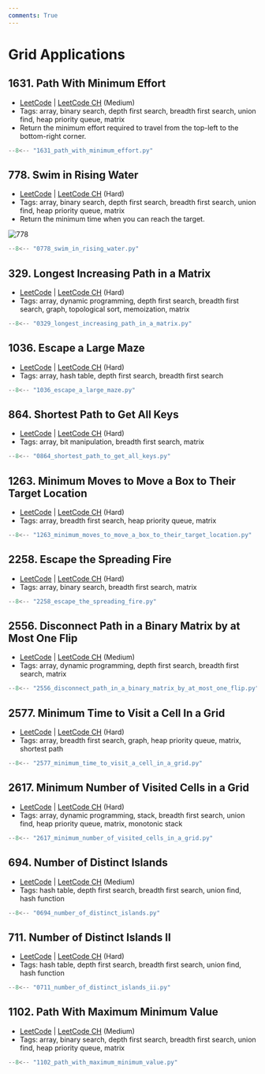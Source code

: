```yaml
---
comments: True
---
```


# Grid Applications

## 1631. Path With Minimum Effort

-   [LeetCode](https://leetcode.com/problems/path-with-minimum-effort/) | [LeetCode CH](https://leetcode.cn/problems/path-with-minimum-effort/) (Medium)
-   Tags: array, binary search, depth first search, breadth first search, union find, heap priority queue, matrix
-   Return the minimum effort required to travel from the top-left to the bottom-right corner.

```python
--8<-- "1631_path_with_minimum_effort.py"
```

## 778. Swim in Rising Water

-   [LeetCode](https://leetcode.com/problems/swim-in-rising-water/) | [LeetCode CH](https://leetcode.cn/problems/swim-in-rising-water/) (Hard)
-   Tags: array, binary search, depth first search, breadth first search, union find, heap priority queue, matrix
-   Return the minimum time when you can reach the target.

![778](https://assets.leetcode.com/uploads/2021/06/29/swim2-grid-1.jpg)

```python
--8<-- "0778_swim_in_rising_water.py"
```

## 329. Longest Increasing Path in a Matrix

-   [LeetCode](https://leetcode.com/problems/longest-increasing-path-in-a-matrix/) | [LeetCode CH](https://leetcode.cn/problems/longest-increasing-path-in-a-matrix/) (Hard)
-   Tags: array, dynamic programming, depth first search, breadth first search, graph, topological sort, memoization, matrix

```python
--8<-- "0329_longest_increasing_path_in_a_matrix.py"
```

## 1036. Escape a Large Maze

-   [LeetCode](https://leetcode.com/problems/escape-a-large-maze/) | [LeetCode CH](https://leetcode.cn/problems/escape-a-large-maze/) (Hard)
-   Tags: array, hash table, depth first search, breadth first search

```python
--8<-- "1036_escape_a_large_maze.py"
```

## 864. Shortest Path to Get All Keys

-   [LeetCode](https://leetcode.com/problems/shortest-path-to-get-all-keys/) | [LeetCode CH](https://leetcode.cn/problems/shortest-path-to-get-all-keys/) (Hard)
-   Tags: array, bit manipulation, breadth first search, matrix

```python
--8<-- "0864_shortest_path_to_get_all_keys.py"
```

## 1263. Minimum Moves to Move a Box to Their Target Location

-   [LeetCode](https://leetcode.com/problems/minimum-moves-to-move-a-box-to-their-target-location/) | [LeetCode CH](https://leetcode.cn/problems/minimum-moves-to-move-a-box-to-their-target-location/) (Hard)
-   Tags: array, breadth first search, heap priority queue, matrix

```python
--8<-- "1263_minimum_moves_to_move_a_box_to_their_target_location.py"
```

## 2258. Escape the Spreading Fire

-   [LeetCode](https://leetcode.com/problems/escape-the-spreading-fire/) | [LeetCode CH](https://leetcode.cn/problems/escape-the-spreading-fire/) (Hard)
-   Tags: array, binary search, breadth first search, matrix

```python
--8<-- "2258_escape_the_spreading_fire.py"
```

## 2556. Disconnect Path in a Binary Matrix by at Most One Flip

-   [LeetCode](https://leetcode.com/problems/disconnect-path-in-a-binary-matrix-by-at-most-one-flip/) | [LeetCode CH](https://leetcode.cn/problems/disconnect-path-in-a-binary-matrix-by-at-most-one-flip/) (Medium)
-   Tags: array, dynamic programming, depth first search, breadth first search, matrix

```python
--8<-- "2556_disconnect_path_in_a_binary_matrix_by_at_most_one_flip.py"
```

## 2577. Minimum Time to Visit a Cell In a Grid

-   [LeetCode](https://leetcode.com/problems/minimum-time-to-visit-a-cell-in-a-grid/) | [LeetCode CH](https://leetcode.cn/problems/minimum-time-to-visit-a-cell-in-a-grid/) (Hard)
-   Tags: array, breadth first search, graph, heap priority queue, matrix, shortest path

```python
--8<-- "2577_minimum_time_to_visit_a_cell_in_a_grid.py"
```

## 2617. Minimum Number of Visited Cells in a Grid

-   [LeetCode](https://leetcode.com/problems/minimum-number-of-visited-cells-in-a-grid/) | [LeetCode CH](https://leetcode.cn/problems/minimum-number-of-visited-cells-in-a-grid/) (Hard)
-   Tags: array, dynamic programming, stack, breadth first search, union find, heap priority queue, matrix, monotonic stack

```python
--8<-- "2617_minimum_number_of_visited_cells_in_a_grid.py"
```

## 694. Number of Distinct Islands

-   [LeetCode](https://leetcode.com/problems/number-of-distinct-islands/) | [LeetCode CH](https://leetcode.cn/problems/number-of-distinct-islands/) (Medium)
-   Tags: hash table, depth first search, breadth first search, union find, hash function

```python
--8<-- "0694_number_of_distinct_islands.py"
```

## 711. Number of Distinct Islands II

-   [LeetCode](https://leetcode.com/problems/number-of-distinct-islands-ii/) | [LeetCode CH](https://leetcode.cn/problems/number-of-distinct-islands-ii/) (Hard)
-   Tags: hash table, depth first search, breadth first search, union find, hash function

```python
--8<-- "0711_number_of_distinct_islands_ii.py"
```

## 1102. Path With Maximum Minimum Value

-   [LeetCode](https://leetcode.com/problems/path-with-maximum-minimum-value/) | [LeetCode CH](https://leetcode.cn/problems/path-with-maximum-minimum-value/) (Medium)
-   Tags: array, binary search, depth first search, breadth first search, union find, heap priority queue, matrix

```python
--8<-- "1102_path_with_maximum_minimum_value.py"
```
